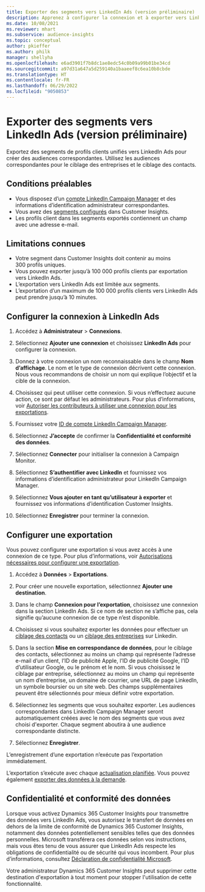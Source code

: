 ```yaml
---
title: Exporter des segments vers LinkedIn Ads (version préliminaire)
description: Apprenez à configurer la connexion et à exporter vers LinkedIn Ads.
ms.date: 10/08/2021
ms.reviewer: mhart
ms.subservice: audience-insights
ms.topic: conceptual
author: pkieffer
ms.author: philk
manager: shellyha
ms.openlocfilehash: e6ad3901f7b8dc1ae8edc54c0b09a99b01be34cd
ms.sourcegitcommit: a97d31a647a5d259140a1baaeef8c6ea10b8cbde
ms.translationtype: HT
ms.contentlocale: fr-FR
ms.lasthandoff: 06/29/2022
ms.locfileid: "9050853"
---
```

# <a name="export-segments-to-linkedin-ads-preview"></a>Exporter des segments vers LinkedIn Ads (version préliminaire)

Exportez des segments de profils clients unifiés vers LinkedIn Ads pour créer des audiences correspondantes. Utilisez les audiences correspondantes pour le ciblage des entreprises et le ciblage des contacts.

## <a name="prerequisites"></a>Conditions préalables

-   Vous disposez d’un [compte LinkedIn Campaign Manager](https://business.linkedin.com/marketing-solutions/ads) et des informations d’identification administrateur correspondantes.
-   Vous avez des [segments configurés](segments.md) dans Customer Insights.
-   Les profils client dans les segments exportés contiennent un champ avec une adresse e-mail.

## <a name="known-limitations"></a>Limitations connues

- Votre segment dans Customer Insights doit contenir au moins 300 profils uniques. 
- Vous pouvez exporter jusqu’à 100 000 profils clients par exportation vers LinkedIn Ads.
- L’exportation vers LinkedIn Ads est limitée aux segments.
- L’exportation d’un maximum de 100 000 profils clients vers LinkedIn Ads peut prendre jusqu’à 10 minutes. 

## <a name="set-up-the-connection-to-linkedin-ads"></a>Configurer la connexion à LinkedIn Ads

1. Accédez à **Administrateur** > **Connexions**.

1. Sélectionnez **Ajouter une connexion** et choisissez **LinkedIn Ads** pour configurer la connexion.

1. Donnez à votre connexion un nom reconnaissable dans le champ **Nom d’affichage**. Le nom et le type de connexion décrivent cette connexion. Nous vous recommandons de choisir un nom qui explique l’objectif et la cible de la connexion.

1. Choisissez qui peut utiliser cette connexion. Si vous n’effectuez aucune action, ce sont par défaut les administrateurs. Pour plus d’informations, voir [Autoriser les contributeurs à utiliser une connexion pour les exportations](connections.md#allow-contributors-to-use-a-connection-for-exports).

1. Fournissez votre [ID de compte LinkedIn Campaign Manager](https://www.linkedin.com/help/lms/answer/a424270).

1. Sélectionnez **J’accepte** de confirmer la **Confidentialité et conformité des données**.

1. Sélectionnez **Connecter** pour initialiser la connexion à Campaign Monitor.

1. Sélectionnez **S’authentifier avec LinkedIn** et fournissez vos informations d’identification administrateur pour LinkedIn Campaign Manager.

1. Sélectionnez **Vous ajouter en tant qu’utilisateur à exporter** et fournissez vos informations d’identification Customer Insights.

1. Sélectionnez **Enregistrer** pour terminer la connexion.

## <a name="configure-an-export"></a>Configurer une exportation

Vous pouvez configurer une exportation si vous avez accès à une connexion de ce type. Pour plus d’informations, voir [Autorisations nécessaires pour configurer une exportation](export-destinations.md#set-up-a-new-export).

1. Accédez à **Données** > **Exportations**.

1. Pour créer une nouvelle exportation, sélectionnez **Ajouter une destination**.

1. Dans le champ **Connexion pour l’exportation**, choisissez une connexion dans la section LinkedIn Ads. Si ce nom de section ne s’affiche pas, cela signifie qu’aucune connexion de ce type n’est disponible.

1. Choisissez si vous souhaitez exporter les données pour effectuer un [ciblage des contacts](https://business.linkedin.com/marketing-solutions/ad-targeting/contact-targeting) ou un [ciblage des entreprises](https://business.linkedin.com/marketing-solutions/ad-targeting/account-targeting) sur Linkedin. 

1. Dans la section **Mise en correspondance de données**, pour le ciblage des contacts, sélectionnez au moins un champ qui représente l’adresse e-mail d’un client, l’ID de publicité Apple, l’ID de publicité Google, l’ID d’utilisateur Google, ou le prénom et le nom. Si vous choisissez le ciblage par entreprise, sélectionnez au moins un champ qui représente un nom d’entreprise, un domaine de courrier, une URL de page LinkedIn, un symbole boursier ou un site web. Des champs supplémentaires peuvent être sélectionnés pour mieux définir votre exportation. 

1. Sélectionnez les segments que vous souhaitez exporter. Les audiences correspondantes dans LinkedIn Campaign Manager seront automatiquement créées avec le nom des segments que vous avez choisi d'exporter. Chaque segment aboutira à une audience correspondante distincte. 

1. Sélectionnez **Enregistrer**.

L’enregistrement d’une exportation n’exécute pas l’exportation immédiatement.

L’exportation s’exécute avec chaque [actualisation planifiée](system.md#schedule-tab). Vous pouvez également [exporter des données à la demande](export-destinations.md#run-exports-on-demand). 


## <a name="data-privacy-and-compliance"></a>Confidentialité et conformité des données

Lorsque vous activez Dynamics 365 Customer Insights pour transmettre des données vers LinkedIn Ads, vous autorisez le transfert de données en dehors de la limite de conformité de Dynamics 365 Customer Insights, notamment des données potentiellement sensibles telles que des données personnelles. Microsoft transférera ces données selon vos instructions, mais vous êtes tenu de vous assurer que LinkedIn Ads respecte les obligations de confidentialité ou de sécurité qui vous incombent. Pour plus d’informations, consultez [Déclaration de confidentialité Microsoft](https://go.microsoft.com/fwlink/?linkid=396732).

Votre administrateur Dynamics 365 Customer Insights peut supprimer cette destination d'exportation à tout moment pour stopper l'utilisation de cette fonctionnalité.
